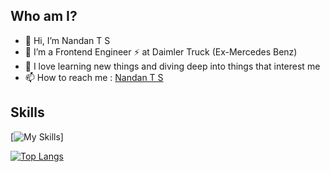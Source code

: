 ## Who am I?
- 👋 Hi, I’m Nandan T S
- 👀 I’m a Frontend Engineer ⚡️ at Daimler Truck (Ex-Mercedes Benz)
- 🚀 I love learning new things and diving deep into things that interest me
- 📫 How to reach me : [Nandan T S](https://www.linkedin.com/in/nandan-t-s-643345b3)

## Skills
[![My Skills](https://skillicons.dev/icons?i=react,redux,angular,typescript,npm,vite,tailwind,html,css,js,java,cpp,python,vscode,git,github,postman,vim&theme=dark&perline=6)]

[![Top Langs](https://github-readme-stats.vercel.app/api/top-langs/?username=NandaNxD&layout=compact)](https://github.com/NandaNxD/github-readme-stats)


<!---
NandaNxD/NandaNxD is a ✨ special ✨ repository because its `README.md` (this file) appears on your GitHub profile.
You can click the Preview link to take a look at your changes.
--->
